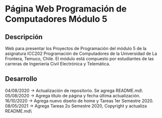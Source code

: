 # Página Web Programación de Computadores Módulo 5
## Descripción
Web para presentar los Proyectos de Programación del módulo 5 de la asignatura ICC202 Programación de Computadores de la Universidad de La Frontera, Temuco, Chile. El módulo está compuesto por estudiantes de las carreras de Ingeniería Civil Electrónica y Telemática.

## Desarrollo
04/08/2020 -> Actualización de repositorio. Se agrega README.md\  
05/08/2020 -> Agrega título de página y fecha última actualización.\
16/10/2020 -> Agrega nuevo diseño de home y Tareas 1er Semestre 2020.\
08/05/2021 -> Agrega Tareas 2o Semestre 2020, Copyright y actualiza README.md\
